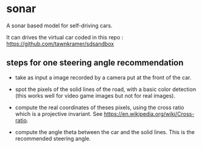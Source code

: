 # sonar
A sonar based model for self-driving cars. 

It can drives the virtual car coded in this repo : 
https://github.com/tawnkramer/sdsandbox

## steps for one steering angle recommendation

- take as input a image recorded by a camera
  put at the front of the car.

- spot the pixels of the solid lines of the road, 
  with a basic color detection (this works well for 
  video game images but not for real images).
  
- compute the real coordinates of theses pixels, 
  using the cross ratio which is a projective invariant.
  See https://en.wikipedia.org/wiki/Cross-ratio. 
  
- compute the angle theta between the car and the solid
  lines. This is the recommended steering angle.


